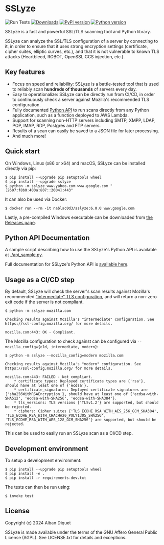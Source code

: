 SSLyze
======

![Run Tests](https://github.com/nabla-c0d3/sslyze/workflows/Run%20Tests/badge.svg)
[![Downloads](https://pepy.tech/badge/sslyze/month)](https://pepy.tech/project/sslyze)
[![PyPI version](https://img.shields.io/pypi/v/sslyze.svg)](https://pypi.org/project/sslyze/)
[![Python version](https://img.shields.io/pypi/pyversions/sslyze.svg)](https://pypi.org/project/sslyze/)

SSLyze is a fast and powerful SSL/TLS scanning tool and Python library.

SSLyze can analyze the SSL/TLS configuration of a server by connecting to it, in order to ensure that it uses strong
encryption settings (certificate, cipher suites, elliptic curves, etc.), and that it is not vulnerable to known TLS
attacks (Heartbleed, ROBOT, OpenSSL CCS injection, etc.).

Key features
------------

* Focus on speed and reliability: SSLyze is a battle-tested tool that is used to reliably scan **hundreds of thousands**
of servers every day.
* Easy to operationalize: SSLyze can be directly run from CI/CD, in order to continuously check a server against 
Mozilla's recommended TLS configuration.
* Fully documented [Python API](https://nabla-c0d3.github.io/sslyze/documentation/) to run scans directly from any
Python application, such as a function deployed to AWS Lambda.
* Support for scanning non-HTTP servers including SMTP, XMPP, LDAP, POP, IMAP, RDP, Postgres and FTP servers.
* Results of a scan can easily be saved to a JSON file for later processing.
* And much more!

Quick start
-----------

On Windows, Linux (x86 or x64) and macOS, SSLyze can be installed directly via pip:

```
$ pip install --upgrade pip setuptools wheel
$ pip install --upgrade sslyze
$ python -m sslyze www.yahoo.com www.google.com "[2607:f8b0:400a:807::2004]:443"
```

It can also be used via Docker:

```
$ docker run --rm -it nablac0d3/sslyze:6.0.0 www.google.com
```

Lastly, a pre-compiled Windows executable can be downloaded from [the Releases
page](https://github.com/nabla-c0d3/sslyze/releases).

Python API Documentation
------------------------

A sample script describing how to use the SSLyze's Python API is available at [./api_sample.py](https://github.com/nabla-c0d3/sslyze/blob/release/api_sample.py).

Full documentation for SSLyze's Python API is [available here][documentation].

Usage as a CI/CD step
---------------------

By default, SSLyze will check the server's scan results against Mozilla's recommended ["intermediate" TLS
configuration](https://wiki.mozilla.org/Security/Server_Side_TLS), and will return a non-zero exit code if the server
is not compliant. 

```
$ python -m sslyze mozilla.com
```
```
Checking results against Mozilla's "intermediate" configuration. See https://ssl-config.mozilla.org/ for more details.

mozilla.com:443: OK - Compliant.
```

The Mozilla configuration to check against can be configured via `--mozilla_config={old, intermediate, modern}`:
```
$ python -m sslyze --mozilla_config=modern mozilla.com
```
```
Checking results against Mozilla's "modern" configuration. See https://ssl-config.mozilla.org/ for more details.

mozilla.com:443: FAILED - Not compliant.
    * certificate_types: Deployed certificate types are {'rsa'}, should have at least one of {'ecdsa'}.
    * certificate_signatures: Deployed certificate signatures are {'sha256WithRSAEncryption'}, should have at least one of {'ecdsa-with-SHA512', 'ecdsa-with-SHA256', 'ecdsa-with-SHA384'}.
    * tls_versions: TLS versions {'TLSv1.2'} are supported, but should be rejected.
    * ciphers: Cipher suites {'TLS_ECDHE_RSA_WITH_AES_256_GCM_SHA384', 'TLS_ECDHE_RSA_WITH_CHACHA20_POLY1305_SHA256', 'TLS_ECDHE_RSA_WITH_AES_128_GCM_SHA256'} are supported, but should be rejected.
```

This can be used to easily run an SSLyze scan as a CI/CD step.

Development environment
-----------------------

To setup a development environment:

```
$ pip install --upgrade pip setuptools wheel
$ pip install -e . 
$ pip install -r requirements-dev.txt
```

The tests can then be run using:

```
$ invoke test
```

License
-------

Copyright (c) 2024 Alban Diquet

SSLyze is made available under the terms of the GNU Affero General Public License (AGPL). See LICENSE.txt for details and exceptions.

[documentation]: https://nabla-c0d3.github.io/sslyze/documentation
